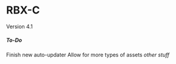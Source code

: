 # RBX-C
Version 4.1

##### To-Do
Finish new auto-updater
Allow for more types of assets
*other stuff*

